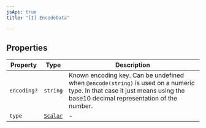 ```yaml
---
jsApi: true
title: "[I] EncodeData"

---
```

## Properties

| Property | Type | Description |
| ------ | ------ | ------ |
| `encoding?` | `string` | Known encoding key. Can be undefined when `@encode(string)` is used on a numeric type. In that case it just means using the base10 decimal representation of the number. |
| `type` | [`Scalar`](Scalar.md) | - |
